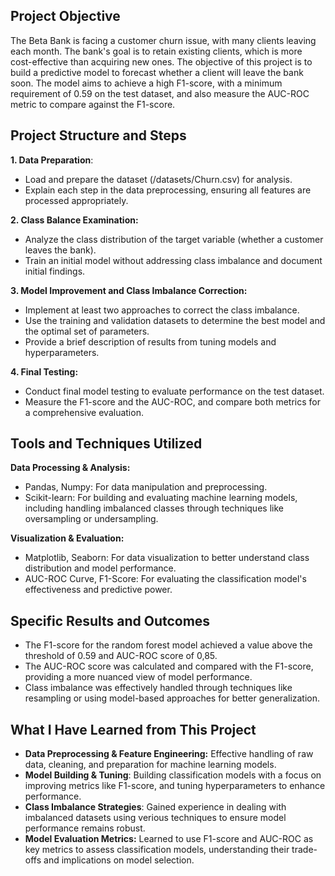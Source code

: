 ## Project Objective

The Beta Bank is facing a customer churn issue, with many clients leaving each month. The bank's goal is to retain existing clients, which is more cost-effective than acquiring new ones. The objective of this project is to build a predictive model to forecast whether a client will leave the bank soon. The model aims to achieve a high F1-score, with a minimum requirement of 0.59 on the test dataset, and also measure the AUC-ROC metric to compare against the F1-score.

## Project Structure and Steps

**1. Data Preparation**:
- Load and prepare the dataset (/datasets/Churn.csv) for analysis.
- Explain each step in the data preprocessing, ensuring all features are processed appropriately.

**2. Class Balance Examination:**
- Analyze the class distribution of the target variable (whether a customer leaves the bank).
- Train an initial model without addressing class imbalance and document initial findings.

**3. Model Improvement and Class Imbalance Correction:**
- Implement at least two approaches to correct the class imbalance.
- Use the training and validation datasets to determine the best model and the optimal set of parameters.
- Provide a brief description of results from tuning models and hyperparameters.

**4. Final Testing:**
- Conduct final model testing to evaluate performance on the test dataset.
- Measure the F1-score and the AUC-ROC, and compare both metrics for a comprehensive evaluation.

## Tools and Techniques Utilized

**Data Processing & Analysis:**
- Pandas, Numpy: For data manipulation and preprocessing.
- Scikit-learn: For building and evaluating machine learning models, including handling imbalanced classes through techniques like oversampling or undersampling.

**Visualization & Evaluation:**
- Matplotlib, Seaborn: For data visualization to better understand class distribution and model performance.
- AUC-ROC Curve, F1-Score: For evaluating the classification model's effectiveness and predictive power.

## Specific Results and Outcomes
- The F1-score for the random forest model achieved a value above the threshold of 0.59 and AUC-ROC score of 0,85.
- The AUC-ROC score was calculated and compared with the F1-score, providing a more nuanced view of model performance.
- Class imbalance was effectively handled through techniques like resampling or using model-based approaches for better generalization.


## What I Have Learned from This Project

- **Data Preprocessing & Feature Engineering:** Effective handling of raw data, cleaning, and preparation for machine learning models.
- **Model Building & Tuning**: Building classification models with a focus on improving metrics like F1-score, and tuning hyperparameters to enhance performance.
- **Class Imbalance Strategies**: Gained experience in dealing with imbalanced datasets using verious techniques to ensure model performance remains robust.
- **Model Evaluation Metrics:** Learned to use F1-score and AUC-ROC as key metrics to assess classification models, understanding their trade-offs and implications on model selection.
